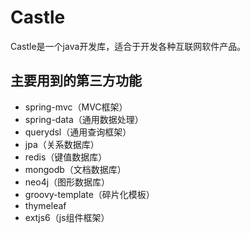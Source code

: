 # Castle
Castle是一个java开发库，适合于开发各种互联网软件产品。

## 主要用到的第三方功能
* spring-mvc（MVC框架）
* spring-data（通用数据处理）
* querydsl（通用查询框架）
* jpa（关系数据库）
* redis（键值数据库）
* mongodb（文档数据库）
* neo4j（图形数据库）
* groovy-template（碎片化模板）
* thymeleaf
* extjs6（js组件框架）

